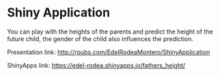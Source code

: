 # Shiny Application

You can play with the heights of the parents and predict the height of the future child, the gender of the child also influences the prediction.

Presentation link:
http://rpubs.com/EdelRodeaMontero/ShinyApplication

ShinyApps link:
https://edel-rodea.shinyapps.io/fathers_height/
